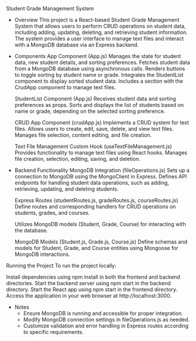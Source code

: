 Student Grade Management System 

- Overview
    This project is a React-based Student Grade Management System that allows users to perform CRUD operations on student data, including adding, updating, deleting, and retrieving student information. The system provides a user interface to manage text files and interact with a MongoDB database via an Express backend.

- Components
App Component (App.js)
    Manages the state for student data, new student details, and sorting preferences.
    Fetches student data from a MongoDB database using asynchronous calls.
    Renders buttons to toggle sorting by student name or grade.
    Integrates the StudentList component to display sorted student data.
    Includes a section with the CrudApp component to manage text files.
    
    StudentList Component (App.js)
    Receives student data and sorting preferences as props.
    Sorts and displays the list of students based on name or grade, depending on the selected sorting preference.

    CRUD App Component (crudApp.js)
    Implements a CRUD system for text files.
    Allows users to create, edit, save, delete, and view text files.
    Manages file selection, content editing, and file creation.

    Text File Management Custom Hook (useTextFileManagement.js)
    Provides functionality to manage text files using React hooks.
    Manages file creation, selection, editing, saving, and deletion.

- Backend Functionality
    MongoDB Integration (fileOperations.js)
    Sets up a connection to MongoDB using the MongoClient in Express.
    Defines API endpoints for handling student data operations, such as adding, retrieving, updating, and deleting students.

    Express Routes (studentRoutes.js, gradeRoutes.js, courseRoutes.js)
    Define routes and corresponding handlers for CRUD operations on students, grades, and courses.

    Utilizes MongoDB models (Student, Grade, Course) for interacting with the database.
    
    MongoDB Models (Student.js, Grade.js, Course.js)
    Define schemas and models for Student, Grade, and Course entities using Mongoose for MongoDB interactions.

Running the Project
To run the project locally:

Install dependencies using npm install in both the frontend and backend directories.
Start the backend server using npm start in the backend directory.
Start the React app using npm start in the frontend directory.
Access the application in your web browser at http://localhost:3000.

- Notes
   - Ensure MongoDB is running and accessible for proper integration.
   - Modify MongoDB connection settings in fileOperations.js as needed.
   - Customize validation and error handling in Express routes          according to specific requirements.

